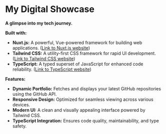# My Digital Showcase

**A glimpse into my tech journey.**

**Built with:**

* **Nuxt.js:** A powerful, Vue-powered framework for building web applications. ([Link to Nuxt.js website](https://nuxtjs.org/))
* **Tailwind CSS:** A utility-first CSS framework for rapid UI development. ([Link to Tailwind CSS website](https://tailwindcss.com/))
* **TypeScript:** A typed superset of JavaScript for enhanced code reliability. ([Link to TypeScript website](https://www.typescriptlang.org/))

**Features:**

* **Dynamic Portfolio:** Fetches and displays your latest GitHub repositories using the GitHub API.
* **Responsive Design:** Optimized for seamless viewing across various devices.
* **Modern UI:** A clean and visually appealing interface powered by Tailwind CSS.
* **TypeScript Integration:** Ensures code quality, maintainability, and type safety.
